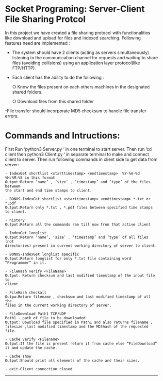 # Socket Programing: Server-Client File Sharing Protcol

In this project we have created a file sharing protocol with functionalities like
download and upload for files and indexed searching.
Following features need are implemented :
- The system should have 2 clients (acting as servers simultaneously) listening to the communication channel for requests and waiting to share files (avoiding collisions) using an application layer protocol(like FTP/HTTP).
- Each client has the ability to do the following :

	○ Know the files present on each others machines in the designated shared folders.
	
	○ Download files from this shared folder

-File transfer should incorporate MD5 checksum to handle file transfer errors.

# Commands and Intructions:

First Run ‘python3 Server.py ‘ in one terminal to start server. Then run ‘cd client then python3 Client.py ‘ in separate terminal to make and connect client to server. Then run following commands in client side to get data from server:
	
	- IndexGet shortlist <starttimestamp> <endtimestamp>  %Y-%m-%d %H:%M:%S in this format
	Output:Return ‘name’ , ‘size’ , ‘timestamp’ and ‘type’ of the files between
	the start and end time stamps to client.
	
	- BONUS​-​IndexGet shortlist <starttimestamp> <endtimestamp> *.txt or *.pdf
	Output:Return only *.txt , *.pdf files between specified time stamps to client.
	
	- history
	Output:Return all the commands ran till now from that active client

	- IndexGet longlist
	Output:Return ‘name’, ‘size’ , ‘timestamp’ and ‘type’ of all files (not
	directories) present in current working directory of server to client.
	
	- BONUS​-IndexGet longlist specific
	Output:Return longlist for only *.txt file containing word “Programmer” in it.
	
	- FileHash verify <FileName>
	Output:​ Return checksum and last modified timestamp of the input file to
	client.
	
	- FileHash checkall
	Outpu:Return filename , checksum and last modified timestamp of all the
	files in the current working directory of server.
	
	- FileDownload Path1 TCP/UDP
	Path1 - path of file to be downloaded
	Output: Download file specified in Path1 and also returns filename , filesize ,last modified timestamp and the MD5hash of the requested file.
	
	- Cache verify <Filename>
	Output:If the file is present return it from cache else “FileDownload” it and update the cache.
	
	- Cache show
	Output:Should print all elements of the cache and their sizes.
	
	- exit-Client connection closed

----------------------------------------------------------------------------------------

